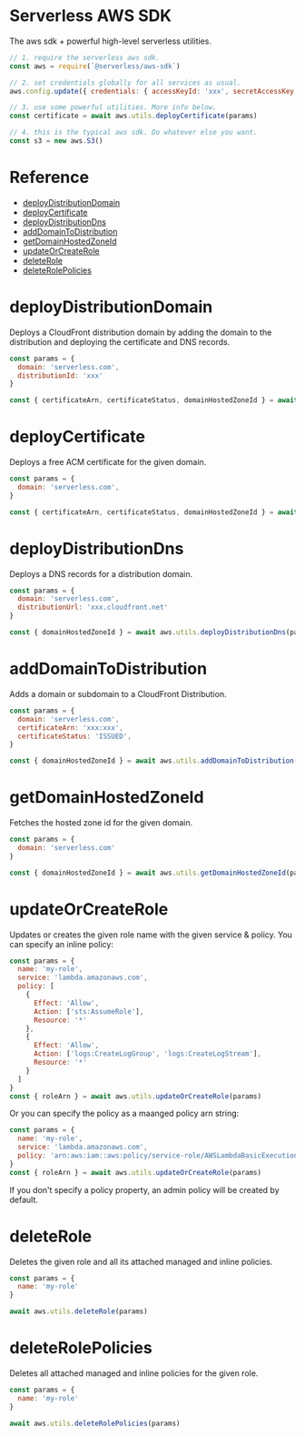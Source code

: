 # Serverless AWS SDK
The aws sdk + powerful high-level serverless utilities.

```js
// 1. require the serverless aws sdk.
const aws = require(`@serverless/aws-sdk`)

// 2. set credentials globally for all services as usual.
aws.config.update({ credentials: { accessKeyId: 'xxx', secretAccessKey: 'xxx' }, region: 'us-east-1' })

// 3. use some powerful utilities. More info below.
const certificate = await aws.utils.deployCertificate(params)

// 4. this is the typical aws sdk. Do whatever else you want.
const s3 = new aws.S3()

```

# Reference

- [deployDistributionDomain](#deployDistributionDomain)
- [deployCertificate](#deployCertificate)
- [deployDistributionDns](#deployDistributionDns)
- [addDomainToDistribution](#addDomainToDistribution)
- [getDomainHostedZoneId](#getDomainHostedZoneId)
- [updateOrCreateRole](#updateOrCreateRole)
- [deleteRole](#deleteRole)
- [deleteRolePolicies](#deleteRolePolicies)

# deployDistributionDomain

Deploys a CloudFront distribution domain by adding the domain to the distribution and deploying the certificate and DNS records.

```js
const params = {
  domain: 'serverless.com',
  distributionId: 'xxx'
}

const { certificateArn, certificateStatus, domainHostedZoneId } = await aws.utils.deployDistributionDomain(params)
```

# deployCertificate

Deploys a free ACM certificate for the given domain.

```js
const params = {
  domain: 'serverless.com',
}

const { certificateArn, certificateStatus, domainHostedZoneId } = await aws.utils.deployCertificate(params)
```

# deployDistributionDns

Deploys a DNS records for a distribution domain.

```js
const params = {
  domain: 'serverless.com',
  distributionUrl: 'xxx.cloudfront.net'
}

const { domainHostedZoneId } = await aws.utils.deployDistributionDns(params)
```

# addDomainToDistribution

Adds a domain or subdomain to a CloudFront Distribution.

```js
const params = {
  domain: 'serverless.com',
  certificateArn: 'xxx:xxx',
  certificateStatus: 'ISSUED',
}

const { domainHostedZoneId } = await aws.utils.addDomainToDistribution(params)
```

# getDomainHostedZoneId

Fetches the hosted zone id for the given domain.

```js
const params = {
  domain: 'serverless.com'
}

const { domainHostedZoneId } = await aws.utils.getDomainHostedZoneId(params)
```

# updateOrCreateRole

Updates or creates the given role name with the given service & policy. You can specify an inline policy:

```js
const params = {
  name: 'my-role',
  service: 'lambda.amazonaws.com',
  policy: [
    {
      Effect: 'Allow',
      Action: ['sts:AssumeRole'],
      Resource: '*'
    },
    {
      Effect: 'Allow',
      Action: ['logs:CreateLogGroup', 'logs:CreateLogStream'],
      Resource: '*'
    }
  ]
}
const { roleArn } = await aws.utils.updateOrCreateRole(params)
```

Or you can specify the policy as a maanged policy arn string:

```js
const params = {
  name: 'my-role',
  service: 'lambda.amazonaws.com',
  policy: 'arn:aws:iam::aws:policy/service-role/AWSLambdaBasicExecutionRole'
}
const { roleArn } = await aws.utils.updateOrCreateRole(params)
```

If you don't specify a policy property, an admin policy will be created by default.

# deleteRole

Deletes the given role and all its attached managed and inline policies.

```js
const params = {
  name: 'my-role'
}

await aws.utils.deleteRole(params)
```

# deleteRolePolicies

Deletes all attached managed and inline policies for the given role.

```js
const params = {
  name: 'my-role'
}

await aws.utils.deleteRolePolicies(params)
```